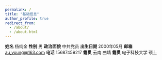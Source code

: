 ```yaml
---
permalink: /
title: "基础信息"
author_profile: true
redirect_from: 
  - /about/
  - /about.html
---
```


**姓名** 杨纯金
**性别** 男
**政治面貌** 中共党员
**出生日期** 2000年05月
**邮箱** au_young@163.com
**电话** 15687459217
**籍贯** 云南 曲靖
**籍贯** 电子科技大学 硕士


